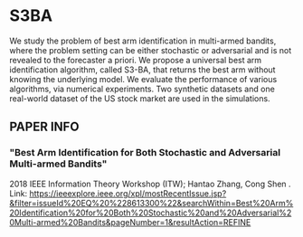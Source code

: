# S3BA
We study the problem of best arm identification in multi-armed bandits, where the problem setting can be either stochastic or adversarial and is not revealed to the forecaster a priori. We propose a universal best arm identification algorithm, called S3-BA, that returns the best arm without knowing the underlying model. We evaluate the performance of various algorithms, via numerical experiments. Two synthetic datasets and one real-world dataset of the US stock market are used in the simulations. 

## PAPER INFO
### "Best Arm Identification for Both Stochastic and Adversarial Multi-armed Bandits" 
2018 IEEE Information Theory Workshop (ITW);    Hantao Zhang, Cong Shen .  
Link: https://ieeexplore.ieee.org/xpl/mostRecentIssue.jsp?&filter=issueId%20EQ%20%228613300%22&searchWithin=Best%20Arm%20Identification%20for%20Both%20Stochastic%20and%20Adversarial%20Multi-armed%20Bandits&pageNumber=1&resultAction=REFINE
